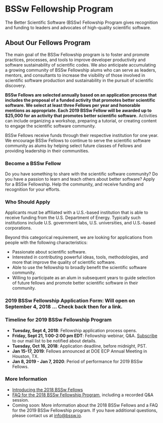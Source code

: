 # BSSw Fellowship Program 

The Better Scientific Software (BSSw) Fellowship Program gives recognition and funding to leaders and advocates of high-quality scientific software.  

## About Our Fellows Program

The main goal of the BSSw Fellowship program is to foster and promote practices, processes, and tools to improve developer productivity and software sustainability of scientific codes.  We also anticipate accumulating a growing community of BSSw Fellowship alums who can serve as leaders, mentors, and consultants to increase the visibility of those involved in scientific software production and sustainability in the pursuit of scientific discovery.

**BSSw Fellows are selected annually based on an application process that includes the proposal of a funded activity that promotes better scientific software.  We select at least three Fellows per year and honorable mentions as appropriate.  Each 2019 BSSw Fellow will be awarded up to $25,000 for an activity that promotes better scientific software.**  Activities can include organizing a workshop, preparing a tutorial, or creating content to engage the scientific software community.

BSSw Fellows receive funds through their respective institution for one year.  We encourage BSSw Fellows to continue to serve the scientific software community as alums by helping select future classes of Fellows and providing leadership in their communities.

### Become a BSSw Fellow

Do you have something to share with the scientific software community?  Do you have a passion to learn and teach others about better software?  Apply for a BSSw Fellowship.  Help the community, and receive funding and recognition for your efforts.  

### Who Should Apply

Applicants must be affiliated with a U.S.-based institution that is able to receive funding from the U.S. Department of Energy.  Typically such institutions include U.S. government labs, U.S. universities, and U.S.-based corporations.  

Beyond this categorical requirement, we are looking for applications from people with the following characteristics:
- Passionate about scientific software.
- Interested in contributing powerful ideas, tools, methodologies, and more that improve the quality of scientific software.
- Able to use the fellowship to broadly benefit the scientific software community.
- Willing to participate as an alum in subsequent years to guide selection of future fellows and promote better scientific software in their community.

### 2019 BSSw Fellowship Application Form: Will open on September 4, 2018 ... Check back then for a link.

### Timeline for 2019 BSSw Fellowship Program

- **Tuesday, Sept 4, 2018**: Fellowship application process opens.
- **Friday, Sept 21, 1:00-2:00 pm EDT**: Fellowship webinar, Q&A. [Subscribe](https://bssw.io/pages/receive-our-email-digest) to our mail list to be notified about details.
- **Tuesday, Oct 16, 2018**: Application deadline, before midnight, PST.  
- **Jan 15-17, 2019**: Fellows announced at DOE ECP Annual Meeting in Houston, TX.
- **Jan 8, 2019 - Jan 7, 2020**: Period of performance for 2019 BSSw Fellows.

### More Information

- [Introducing the 2018 BSSw Fellows](https://bssw.io/blog_posts/introducing-the-2018-bssw-fellows)
- [FAQ for the 2018 BSSw Fellowship Program](https://bssw.io/blog_posts/new-faq-list-for-bssw-fellowship-program-applications-due-by-jan-5-2018), including a recorded Q&A session.  
- Coming soon: More information about the 2018 BSSw Fellows and a FAQ for the 2019 BSSw Fellowship program.  If you have additional questions, please contact us at <info@bssw.io>.
